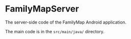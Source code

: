 # FamilyMapServer

The server-side code of the FamilyMap Android application.

The main code is in the ``src/main/java/`` directory. 

